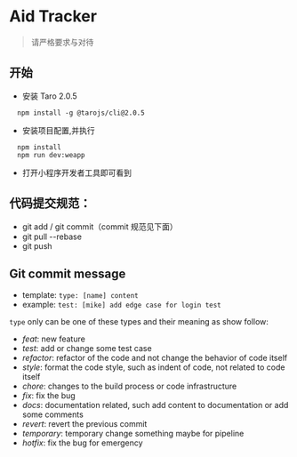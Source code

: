 # Aid Tracker

> 请严格要求与对待

## 开始

- 安装 Taro 2.0.5

```
  npm install -g @tarojs/cli@2.0.5
```

- 安装项目配置,并执行

```
  npm install
  npm run dev:weapp
```

- 打开小程序开发者工具即可看到

## 代码提交规范：

- git add / git commit（commit 规范见下面）
- git pull --rebase
- git push

## Git commit message

- template: `type: [name] content`
- example: `test: [mike] add edge case for login test`

`type` only can be one of these types and their meaning as show follow:

- _feat_: new feature
- _test_: add or change some test case
- _refactor_: refactor of the code and not change the behavior of code itself
- _style_: format the code style, such as indent of code, not related to code itself
- _chore_: changes to the build process or code infrastructure
- _fix_: fix the bug
- _docs_: documentation related, such add content to documentation or add some comments
- _revert_: revert the previous commit
- _temporary_: temporary change something maybe for pipeline
- _hotfix_: fix the bug for emergency
